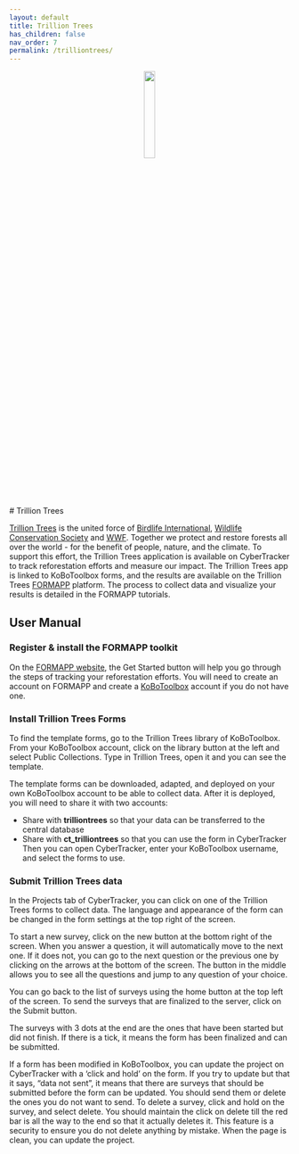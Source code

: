 ```yaml
---
layout: default
title: Trillion Trees
has_children: false
nav_order: 7
permalink: /trilliontrees/
---
```

<div style="text-align: center;">
    <img src="{{ site.baseurl }}/assets/trilliontrees/logo.svg" style="width:20%;"/>
</div>
# Trillion Trees 

[Trillion Trees](https://trilliontrees.org/) is the united force of [Birdlife International](https://www.birdlife.org/), [Wildlife Conservation Society](https://www.wcs.org/) and [WWF](https://www.worldwildlife.org/). Together we protect and restore forests all over the world - for the benefit of people, nature, and the climate. To support this effort, the Trillion Trees application is available on CyberTracker to track reforestation efforts and measure our impact. The Trillion Trees app is linked to KoBoToolbox forms, and the results are available on the Trillion Trees [FORMAPP](https://formapp.trilliontrees.org/) platform. The process to collect data and visualize your results is detailed in the FORMAPP tutorials.

## User Manual

### Register & install the FORMAPP toolkit
On the [FORMAPP website](https://formapp.trilliontrees.org/), the Get Started button will help you go through the steps of tracking your reforestation efforts. You will need to create an account on FORMAPP and create a [KoBoToolbox](https://www.kobotoolbox.org) account if you do not have one. 

### Install Trillion Trees Forms
To find the template forms, go to the Trillion Trees library of KoBoToolbox. From your KoBoToolbox account, click on the library button at the left and select Public Collections. Type in Trillion Trees, open it and you can see the template. 

The template forms can be downloaded, adapted, and deployed on your own KoBoToolbox account to be able to collect data. After it is deployed, you will need to share it with two accounts: 
- Share with **trilliontrees** so that your data can be transferred to the central database 
- Share with **ct_trilliontrees** so that you can use the form in CyberTracker
Then you can open CyberTracker, enter your KoBoToolbox username, and select the forms to use.

### Submit Trillion Trees data
In the Projects tab of CyberTracker, you can click on one of the Trillion Trees forms to collect data. The language and appearance of the form can be changed in the form settings at the top right of the screen. 

To start a new survey, click on the new button at the bottom right of the screen. When you answer a question, it will automatically move to the next one. If it does not, you can go to the next question or the previous one by clicking on the arrows at the bottom of the screen. The button in the middle allows you to see all the questions and jump to any question of your choice.

You can go back to the list of surveys using the home button at the top left of the screen. To send the surveys that are finalized to the server, click on the Submit button. 

The surveys with 3 dots at the end are the ones that have been started but did not finish. If there is a tick, it means the form has been finalized and can be submitted.

If a form has been modified in KoBoToolbox, you can update the project on CyberTracker with a ‘click and hold’ on the form. If you try to update but that it says, “data not sent”, it means that there are surveys that should be submitted before the form can be updated. You should send them or delete the ones you do not want to send. To delete a survey, click and hold on the survey, and select delete. You should maintain the click on delete till the red bar is all the way to the end so that it actually deletes it. This feature is a security to ensure you do not delete anything by mistake. When the page is clean, you can update the project.